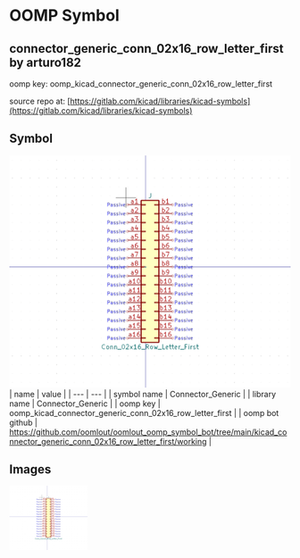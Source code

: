 # OOMP Symbol  
## connector_generic_conn_02x16_row_letter_first  by arturo182  
  
oomp key: oomp_kicad_connector_generic_conn_02x16_row_letter_first  
  
source repo at: [https://gitlab.com/kicad/libraries/kicad-symbols](https://gitlab.com/kicad/libraries/kicad-symbols)  
## Symbol  
  
[![working.png](working_600.png)](working.png)  
| name | value | 
| --- | --- | 
| symbol name | Connector_Generic | 
| library name | Connector_Generic | 
| oomp key | oomp_kicad_connector_generic_conn_02x16_row_letter_first | 
| oomp bot github | https://github.com/oomlout/oomlout_oomp_symbol_bot/tree/main/kicad_connector_generic_conn_02x16_row_letter_first/working | 
## Images  
  
[![working.png](working_140.png)](working.png)  
